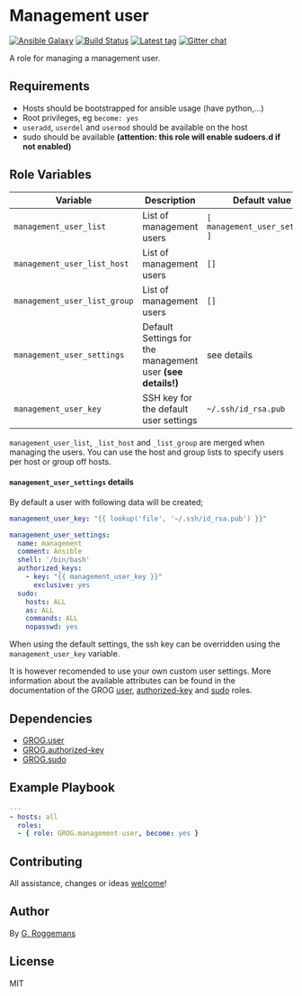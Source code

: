 # Management user

[![Ansible Galaxy][galaxy_image]][galaxy_link]
[![Build Status][travis_image]][travis_link]
[![Latest tag][tag_image]][tag_url]
[![Gitter chat][gitter_image]][gitter_url]


A role for managing a management user.

## Requirements

- Hosts should be bootstrapped for ansible usage (have python,...)
- Root privileges, eg `become: yes`
- `useradd`, `userdel` and `usermod` should be available on the host
- sudo should be available **(attention: this role will enable sudoers.d if not
  enabled)**

## Role Variables

| Variable | Description | Default value |
|----------|-------------|---------------|
| `management_user_list` | List of management users | `[ management_user_settings ]` |
| `management_user_list_host` | List of management users | `[]` |
| `management_user_list_group` | List of management users | `[]` |
| `management_user_settings` | Default Settings for the management user **(see details!)** | see details |
| `management_user_key` | SSH key for the default user settings | `~/.ssh/id_rsa.pub` |

`management_user_list`, `_list_host` and `_list_group` are merged when managing the
users. You can use the host and group lists to specify users per host or group
off hosts.

#### `management_user_settings` details

By default a user with following data will be created;

```yaml
management_user_key: "{{ lookup('file', '~/.ssh/id_rsa.pub') }}"

management_user_settings:
  name: management
  comment: Ansible
  shell: '/bin/bash'
  authorized_keys:
    - key: "{{ management_user_key }}"
      exclusive: yes
  sudo:
    hosts: ALL
    as: ALL
    commands: ALL
    nopasswd: yes
```

When using the default settings, the ssh key can be overridden using the
`management_user_key` variable.

It is however recomended to use your own custom user settings. More information
about the available attributes can be found in the documentation of the GROG
[user][grog.user], [authorized-key][grog.authorized-key] and [sudo][grog.sudo]
roles.

## Dependencies

- [GROG.user][grog.user]
- [GROG.authorized-key][grog.authorized-key]
- [GROG.sudo][grog.sudo]

## Example Playbook

```yaml
---
- hosts: all
  roles:
  - { role: GROG.management-user, become: yes }
```

## Contributing
All assistance, changes or ideas [welcome][issues]!

## Author
By [G. Roggemans][groggemans]

## License
MIT

[galaxy_image]:         http://img.shields.io/badge/galaxy-GROG.management--user-660198.svg?style=flat
[galaxy_link]:          https://galaxy.ansible.com/GROG/management-user
[travis_image]:         https://travis-ci.org/GROG/ansible-role-management-user.svg?branch=master
[travis_link]:          https://travis-ci.org/GROG/ansible-role-management-user
[tag_image]:            https://img.shields.io/github/tag/GROG/ansible-role-management-user.svg
[tag_url]:              https://github.com/GROG/ansible-role-management-user/tags
[gitter_image]:         https://badges.gitter.im/GROG/chat.svg
[gitter_url]:           https://gitter.im/GROG/chat

[grog.user]:            https://galaxy.ansible.com/GROG/user
[grog.authorized-key]:  https://galaxy.ansible.com/GROG/authorized-key
[grog.sudo]:            https://galaxy.ansible.com/GROG/sudo

[issues]:               https://github.com/GROG/ansible-role-management-user/issues
[groggemans]:           https://github.com/groggemans
